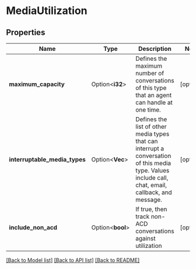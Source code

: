 # MediaUtilization

## Properties

Name | Type | Description | Notes
------------ | ------------- | ------------- | -------------
**maximum_capacity** | Option<**i32**> | Defines the maximum number of conversations of this type that an agent can handle at one time. | [optional]
**interruptable_media_types** | Option<**Vec<String>**> | Defines the list of other media types that can interrupt a conversation of this media type.  Values include call, chat, email, callback, and message. | [optional]
**include_non_acd** | Option<**bool**> | If true, then track non-ACD conversations against utilization | [optional]

[[Back to Model list]](../README.md#documentation-for-models) [[Back to API list]](../README.md#documentation-for-api-endpoints) [[Back to README]](../README.md)


